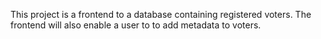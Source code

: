 This project is a frontend to a database containing registered voters. The frontend will also enable a user to to add metadata to voters.